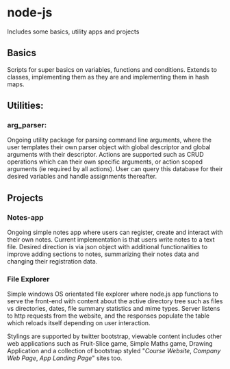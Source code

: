 # node-js
 Includes some basics, utility apps and projects

## Basics

Scripts for super basics on variables, functions and conditions. Extends to classes, implementing them as they are and implementing them in hash maps.

## Utilities:

### arg_parser:

Ongoing utility package for parsing command line arguments, where the user templates their own parser object with global descriptor and global arguments with their descriptor. Actions are supported such as CRUD operations which can their own specific arguments, or action scoped arguments (ie required by all actions). User can query this database for their desired variables and handle assignments thereafter.



## Projects

### Notes-app

Ongoing simple notes app where users can register, create and interact with their own notes. Current implementation is that users write notes to a text file. Desired direction is via json object with additional functionalities to improve adding sections to notes, summarizing their notes data and changing their registration data.

### File Explorer

Simple windows OS orientated file explorer where node.js app functions to serve the front-end with content about the active directory tree such as files vs directories, dates, file summary statistics and mime types. Server listens to http requests from the website, and the responses populate the table which reloads itself depending on user interaction.

Stylings are supported by twitter bootstrap, viewable content includes other web applications such as Fruit-Slice game, Simple Maths game, Drawing Application and a collection of bootstrap styled "*Course Website*, *Company Web Page*, *App Landing Page*" sites too.
